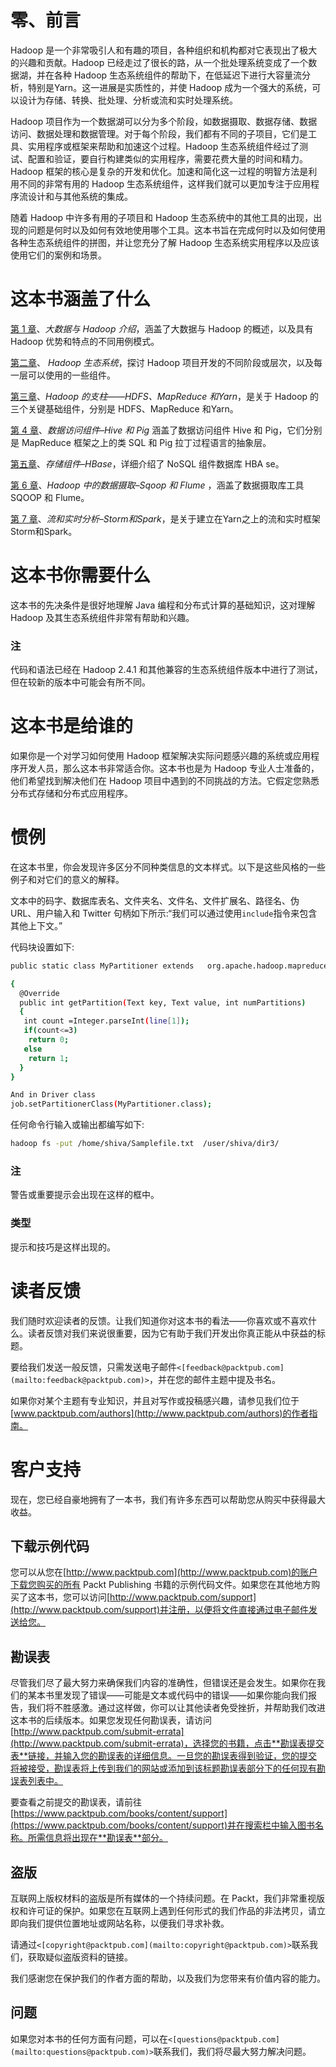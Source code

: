 # 零、前言

Hadoop 是一个非常吸引人和有趣的项目，各种组织和机构都对它表现出了极大的兴趣和贡献。Hadoop 已经走过了很长的路，从一个批处理系统变成了一个数据湖，并在各种 Hadoop 生态系统组件的帮助下，在低延迟下进行大容量流分析，特别是Yarn。这一进展是实质性的，并使 Hadoop 成为一个强大的系统，可以设计为存储、转换、批处理、分析或流和实时处理系统。

Hadoop 项目作为一个数据湖可以分为多个阶段，如数据摄取、数据存储、数据访问、数据处理和数据管理。对于每个阶段，我们都有不同的子项目，它们是工具、实用程序或框架来帮助和加速这个过程。Hadoop 生态系统组件经过了测试、配置和验证，要自行构建类似的实用程序，需要花费大量的时间和精力。Hadoop 框架的核心是复杂的开发和优化。加速和简化这一过程的明智方法是利用不同的非常有用的 Hadoop 生态系统组件，这样我们就可以更加专注于应用程序流设计和与其他系统的集成。

随着 Hadoop 中许多有用的子项目和 Hadoop 生态系统中的其他工具的出现，出现的问题是何时以及如何有效地使用哪个工具。这本书旨在完成何时以及如何使用各种生态系统组件的拼图，并让您充分了解 Hadoop 生态系统实用程序以及应该使用它们的案例和场景。

# 这本书涵盖了什么

[第 1 章](1.html "Chapter 1. Introduction to Big Data and Hadoop")、*大数据与 Hadoop 介绍*，涵盖了大数据与 Hadoop 的概述，以及具有 Hadoop 优势和特点的不同用例模式。

[第二章](2.html "Chapter 2. Hadoop Ecosystem")、 *Hadoop 生态系统*，探讨 Hadoop 项目开发的不同阶段或层次，以及每一层可以使用的一些组件。

[第三章](3.html "Chapter 3. Pillars of Hadoop – HDFS, MapReduce, and YARN")、*Hadoop 的支柱——HDFS、MapReduce 和Yarn*，是关于 Hadoop 的三个关键基础组件，分别是 HDFS、MapReduce 和Yarn。

[第 4 章](4.html "Chapter 4. Data Access Components – Hive and Pig")、*数据访问组件–Hive 和 Pig* 涵盖了数据访问组件 Hive 和 Pig，它们分别是 MapReduce 框架之上的类 SQL 和 Pig 拉丁过程语言的抽象层。

[第五章](5.html "Chapter 5. Storage Component – HBase")、*存储组件–HBase*，详细介绍了 NoSQL 组件数据库 HBA se。

[第 6 章](6.html "Chapter 6. Data Ingestion in Hadoop – Sqoop and Flume")、*Hadoop 中的数据摄取–Sqoop 和 Flume* ，涵盖了数据摄取库工具 SQOOP 和 Flume。

[第 7 章](7.html "Chapter 7. Streaming and Real-time Analysis – Storm and Spark")、*流和实时分析–Storm和Spark*，是关于建立在Yarn之上的流和实时框架Storm和Spark。

# 这本书你需要什么

这本书的先决条件是很好地理解 Java 编程和分布式计算的基础知识，这对理解 Hadoop 及其生态系统组件非常有帮助和兴趣。

### 注

代码和语法已经在 Hadoop 2.4.1 和其他兼容的生态系统组件版本中进行了测试，但在较新的版本中可能会有所不同。

# 这本书是给谁的

如果你是一个对学习如何使用 Hadoop 框架解决实际问题感兴趣的系统或应用程序开发人员，那么这本书非常适合你。这本书也是为 Hadoop 专业人士准备的，他们希望找到解决他们在 Hadoop 项目中遇到的不同挑战的方法。它假定您熟悉分布式存储和分布式应用程序。

# 惯例

在这本书里，你会发现许多区分不同种类信息的文本样式。以下是这些风格的一些例子和对它们的意义的解释。

文本中的码字、数据库表名、文件夹名、文件名、文件扩展名、路径名、伪 URL、用户输入和 Twitter 句柄如下所示:“我们可以通过使用`include`指令来包含其他上下文。”

代码块设置如下:

```sh
public static class MyPartitioner extends   org.apache.hadoop.mapreduce.Partitioner<Text,Text>

{
  @Override
  public int getPartition(Text key, Text value, int numPartitions)
  {
   int count =Integer.parseInt(line[1]);
   if(count<=3)
    return 0;
   else
    return 1;
  }
}

And in Driver class
job.setPartitionerClass(MyPartitioner.class);
```

任何命令行输入或输出都编写如下:

```sh
hadoop fs -put /home/shiva/Samplefile.txt  /user/shiva/dir3/

```

### 注

警告或重要提示会出现在这样的框中。

### 类型

提示和技巧是这样出现的。

# 读者反馈

我们随时欢迎读者的反馈。让我们知道你对这本书的看法——你喜欢或不喜欢什么。读者反馈对我们来说很重要，因为它有助于我们开发出你真正能从中获益的标题。

要给我们发送一般反馈，只需发送电子邮件`<[feedback@packtpub.com](mailto:feedback@packtpub.com)>`，并在您的邮件主题中提及书名。

如果你对某个主题有专业知识，并且对写作或投稿感兴趣，请参见我们位于[www.packtpub.com/authors](http://www.packtpub.com/authors)的作者指南。

# 客户支持

现在，您已经自豪地拥有了一本书，我们有许多东西可以帮助您从购买中获得最大收益。

## 下载示例代码

您可以从您在[http://www.packtpub.com](http://www.packtpub.com)的账户下载您购买的所有 Packt Publishing 书籍的示例代码文件。如果您在其他地方购买了这本书，您可以访问[http://www.packtpub.com/support](http://www.packtpub.com/support)并注册，以便将文件直接通过电子邮件发送给您。

## 勘误表

尽管我们尽了最大努力来确保我们内容的准确性，但错误还是会发生。如果你在我们的某本书里发现了错误——可能是文本或代码中的错误——如果你能向我们报告，我们将不胜感激。通过这样做，你可以让其他读者免受挫折，并帮助我们改进这本书的后续版本。如果您发现任何勘误表，请访问[http://www.packtpub.com/submit-errata](http://www.packtpub.com/submit-errata)，选择您的书籍，点击**勘误表提交表**链接，并输入您的勘误表的详细信息。一旦您的勘误表得到验证，您的提交将被接受，勘误表将上传到我们的网站或添加到该标题勘误表部分下的任何现有勘误表列表中。

要查看之前提交的勘误表，请前往[https://www.packtpub.com/books/content/support](https://www.packtpub.com/books/content/support)并在搜索栏中输入图书名称。所需信息将出现在**勘误表**部分。

## 盗版

互联网上版权材料的盗版是所有媒体的一个持续问题。在 Packt，我们非常重视版权和许可证的保护。如果您在互联网上遇到任何形式的我们作品的非法拷贝，请立即向我们提供位置地址或网站名称，以便我们寻求补救。

请通过`<[copyright@packtpub.com](mailto:copyright@packtpub.com)>`联系我们，获取疑似盗版资料的链接。

我们感谢您在保护我们的作者方面的帮助，以及我们为您带来有价值内容的能力。

## 问题

如果您对本书的任何方面有问题，可以在`<[questions@packtpub.com](mailto:questions@packtpub.com)>`联系我们，我们将尽最大努力解决问题。